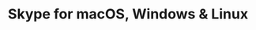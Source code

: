 ---
name: Skype
url: 'https://web.skype.com'
category: Social Networking
title: 'Skype for macOS, Windows & Linux'
key: skype

---
